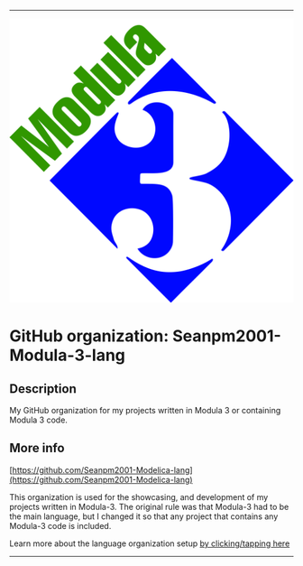 
***

![1024px-Modula-3.svg.png failed to load. The file may be missing or corrupt. Check the file path for errors first.](/AdditionalInfo/1/Seanpm2001-Modula-3-lang/1024px-Modula-3.svg.png)

# GitHub organization: Seanpm2001-Modula-3-lang

## Description

My GitHub organization for my projects written in Modula 3 or containing Modula 3 code.

## More info

[https://github.com/Seanpm2001-Modelica-lang](https://github.com/Seanpm2001-Modelica-lang)

This organization is used for the showcasing, and development of my projects written in Modula-3. The original rule was that Modula-3 had to be the main language, but I changed it so that any project that contains any Modula-3 code is included.

Learn more about the language organization setup [by clicking/tapping here](/AdditionalInfo/LanguageOrgs/README.md)

***
